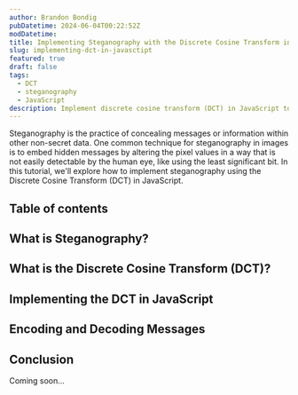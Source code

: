 ```yaml
---
author: Brandon Bondig
pubDatetime: 2024-06-04T00:22:52Z
modDatetime:
title: Implementing Steganography with the Discrete Cosine Transform in JavaScript
slug: implementing-dct-in-javasctipt
featured: true
draft: false
tags:
  - DCT
  - steganography
  - JavaScript
description: Implement discrete cosine transform (DCT) in JavaScript to encode and decode hidden messages in images using steganography.
---
```


Steganography is the practice of concealing messages or information within other non-secret data. One common technique for steganography in images is to embed hidden messages by altering the pixel values in a way that is not easily detectable by the human eye, like using the least significant bit. In this tutorial, we'll explore how to implement steganography using the Discrete Cosine Transform (DCT) in JavaScript.

## Table of contents

## What is Steganography?

## What is the Discrete Cosine Transform (DCT)?

## Implementing the DCT in JavaScript

## Encoding and Decoding Messages

## Conclusion

Coming soon...
